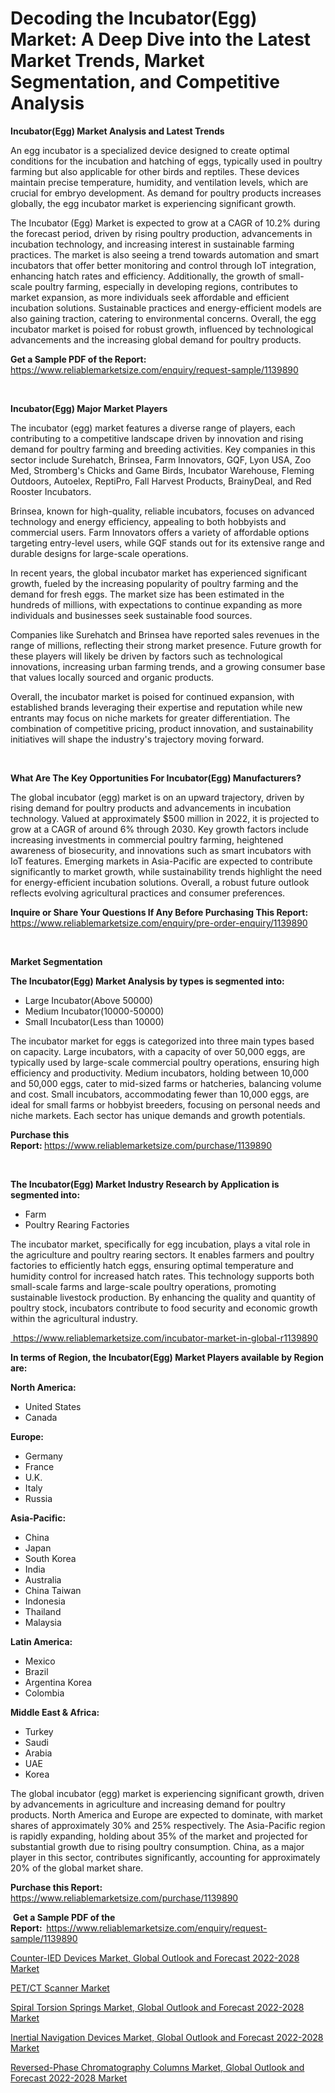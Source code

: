 <p><h1>Decoding the Incubator(Egg) Market: A Deep Dive into the Latest Market Trends, Market Segmentation, and Competitive Analysis</h1></p><p><strong>Incubator(Egg) Market Analysis and Latest Trends</strong></p>
<p><p>An egg incubator is a specialized device designed to create optimal conditions for the incubation and hatching of eggs, typically used in poultry farming but also applicable for other birds and reptiles. These devices maintain precise temperature, humidity, and ventilation levels, which are crucial for embryo development. As demand for poultry products increases globally, the egg incubator market is experiencing significant growth.</p><p>The Incubator (Egg) Market is expected to grow at a CAGR of 10.2% during the forecast period, driven by rising poultry production, advancements in incubation technology, and increasing interest in sustainable farming practices. The market is also seeing a trend towards automation and smart incubators that offer better monitoring and control through IoT integration, enhancing hatch rates and efficiency. Additionally, the growth of small-scale poultry farming, especially in developing regions, contributes to market expansion, as more individuals seek affordable and efficient incubation solutions. Sustainable practices and energy-efficient models are also gaining traction, catering to environmental concerns. Overall, the egg incubator market is poised for robust growth, influenced by technological advancements and the increasing global demand for poultry products.</p></p>
<p><strong>Get a Sample PDF of the Report:&nbsp;</strong> <a href="https://www.reliablemarketsize.com/enquiry/request-sample/1139890?utm_campaign=1173&utm_medium=2&utm_source=Github&utm_content=ia&utm_term=14102024&utm_id=incubatoregg">https://www.reliablemarketsize.com/enquiry/request-sample/1139890</a></p>
<p>&nbsp;</p>
<p><strong>Incubator(Egg) Major Market Players</strong></p>
<p><p>The incubator (egg) market features a diverse range of players, each contributing to a competitive landscape driven by innovation and rising demand for poultry farming and breeding activities. Key companies in this sector include Surehatch, Brinsea, Farm Innovators, GQF, Lyon USA, Zoo Med, Stromberg's Chicks and Game Birds, Incubator Warehouse, Fleming Outdoors, Autoelex, ReptiPro, Fall Harvest Products, BrainyDeal, and Red Rooster Incubators.</p><p>Brinsea, known for high-quality, reliable incubators, focuses on advanced technology and energy efficiency, appealing to both hobbyists and commercial users. Farm Innovators offers a variety of affordable options targeting entry-level users, while GQF stands out for its extensive range and durable designs for large-scale operations.</p><p>In recent years, the global incubator market has experienced significant growth, fueled by the increasing popularity of poultry farming and the demand for fresh eggs. The market size has been estimated in the hundreds of millions, with expectations to continue expanding as more individuals and businesses seek sustainable food sources.</p><p>Companies like Surehatch and Brinsea have reported sales revenues in the range of millions, reflecting their strong market presence. Future growth for these players will likely be driven by factors such as technological innovations, increasing urban farming trends, and a growing consumer base that values locally sourced and organic products.</p><p>Overall, the incubator market is poised for continued expansion, with established brands leveraging their expertise and reputation while new entrants may focus on niche markets for greater differentiation. The combination of competitive pricing, product innovation, and sustainability initiatives will shape the industry's trajectory moving forward.</p></p>
<p>&nbsp;</p>
<p><strong>What Are The Key Opportunities For Incubator(Egg) Manufacturers?</strong></p>
<p><p>The global incubator (egg) market is on an upward trajectory, driven by rising demand for poultry products and advancements in incubation technology. Valued at approximately $500 million in 2022, it is projected to grow at a CAGR of around 6% through 2030. Key growth factors include increasing investments in commercial poultry farming, heightened awareness of biosecurity, and innovations such as smart incubators with IoT features. Emerging markets in Asia-Pacific are expected to contribute significantly to market growth, while sustainability trends highlight the need for energy-efficient incubation solutions. Overall, a robust future outlook reflects evolving agricultural practices and consumer preferences.</p></p>
<p><strong>Inquire or Share Your Questions If Any Before Purchasing This Report:</strong> <a href="https://www.reliablemarketsize.com/enquiry/pre-order-enquiry/1139890?utm_campaign=1173&utm_medium=2&utm_source=Github&utm_content=ia&utm_term=14102024&utm_id=incubatoregg">https://www.reliablemarketsize.com/enquiry/pre-order-enquiry/1139890</a></p>
<p>&nbsp;</p>
<p><strong>Market Segmentation</strong></p>
<p><strong>The Incubator(Egg) Market Analysis by types is segmented into:</strong></p>
<p><ul><li>Large Incubator(Above 50000)</li><li>Medium Incubator(10000-50000)</li><li>Small Incubator(Less than 10000)</li></ul></p>
<p><p>The incubator market for eggs is categorized into three main types based on capacity. Large incubators, with a capacity of over 50,000 eggs, are typically used by large-scale commercial poultry operations, ensuring high efficiency and productivity. Medium incubators, holding between 10,000 and 50,000 eggs, cater to mid-sized farms or hatcheries, balancing volume and cost. Small incubators, accommodating fewer than 10,000 eggs, are ideal for small farms or hobbyist breeders, focusing on personal needs and niche markets. Each sector has unique demands and growth potentials.</p></p>
<p><strong>Purchase this Report:&nbsp;</strong><a href="https://www.reliablemarketsize.com/purchase/1139890?utm_campaign=1173&utm_medium=2&utm_source=Github&utm_content=ia&utm_term=14102024&utm_id=incubatoregg">https://www.reliablemarketsize.com/purchase/1139890</a></p>
<p>&nbsp;</p>
<p><strong>The Incubator(Egg) Market Industry Research by Application is segmented into:</strong></p>
<p><ul><li>Farm</li><li>Poultry Rearing Factories</li></ul></p>
<p><p>The incubator market, specifically for egg incubation, plays a vital role in the agriculture and poultry rearing sectors. It enables farmers and poultry factories to efficiently hatch eggs, ensuring optimal temperature and humidity control for increased hatch rates. This technology supports both small-scale farms and large-scale poultry operations, promoting sustainable livestock production. By enhancing the quality and quantity of poultry stock, incubators contribute to food security and economic growth within the agricultural industry.</p></p>
<p><a href="https://www.reliablemarketsize.com/incubator-market-in-global-r1139890?utm_campaign=1173&utm_medium=2&utm_source=Github&utm_content=ia&utm_term=14102024&utm_id=incubatoregg">&nbsp;https://www.reliablemarketsize.com/incubator-market-in-global-r1139890</a></p>
<p><strong>In terms of Region, the Incubator(Egg) Market Players available by Region are:</strong></p>
<p>
    <p> <strong> North America: </strong>
        <ul>
            <li>United States</li>
            <li>Canada</li>
        </ul>
        </p> 
    <p> <strong> Europe: </strong>
        <ul>
            <li>Germany</li>
            <li>France</li>
            <li>U.K.</li>
            <li>Italy</li>
            <li>Russia</li>
        </ul>
        </p> 
    <p> <strong> Asia-Pacific: </strong>
        <ul>
            <li>China</li>
            <li>Japan</li>
            <li>South Korea</li>
            <li>India</li>
            <li>Australia</li>
            <li>China Taiwan</li>
            <li>Indonesia</li>
            <li>Thailand</li>
            <li>Malaysia</li>
        </ul>
        </p> 
    <p> <strong> Latin America: </strong>
        <ul>
            <li>Mexico</li>
            <li>Brazil</li>
            <li>Argentina Korea</li>
            <li>Colombia</li>
        </ul>
        </p> 
    <p> <strong> Middle East & Africa: </strong>
        <ul>
            <li>Turkey</li>
            <li>Saudi</li>
            <li>Arabia</li>
            <li>UAE</li>
            <li>Korea</li>
        </ul>
    </p>
    </p>
<p><p>The global incubator (egg) market is experiencing significant growth, driven by advancements in agriculture and increasing demand for poultry products. North America and Europe are expected to dominate, with market shares of approximately 30% and 25% respectively. The Asia-Pacific region is rapidly expanding, holding about 35% of the market and projected for substantial growth due to rising poultry consumption. China, as a major player in this sector, contributes significantly, accounting for approximately 20% of the global market share.</p></p>
<p><strong>Purchase this Report: </strong><a href="https://www.reliablemarketsize.com/purchase/1139890?utm_campaign=1173&utm_medium=2&utm_source=Github&utm_content=ia&utm_term=14102024&utm_id=incubatoregg">https://www.reliablemarketsize.com/purchase/1139890</a></p>
<p>&nbsp;<strong>Get a Sample PDF of the Report:&nbsp;&nbsp;</strong><a href="https://www.reliablemarketsize.com/enquiry/request-sample/1139890?utm_campaign=1173&utm_medium=2&utm_source=Github&utm_content=ia&utm_term=14102024&utm_id=incubatoregg">https://www.reliablemarketsize.com/enquiry/request-sample/1139890</a></p>
<p><strong></strong></p>
<p><p><a href="https://www.linkedin.com/pulse/counter-ied-devices-market-global-outlook-forecast-2022-2028-5agre?utm_campaign=1173&utm_medium=2&utm_source=Github&utm_content=ia&utm_term=14102024&utm_id=incubatoregg">Counter-IED Devices Market, Global Outlook and Forecast 2022-2028 Market</a></p><p><a href="https://github.com/halleabdon2v1s/Market-Research-Report-List-1/blob/main/petct-scanner-market.md?utm_campaign=1173&utm_medium=2&utm_source=Github&utm_content=ia&utm_term=14102024&utm_id=incubatoregg">PET/CT Scanner Market</a></p><p><a href="https://www.linkedin.com/pulse/spiral-torsion-springs-market-global-outlook-forecast-2022-2028-sug0f?trk=public_post_embed_feed-article-content&utm_campaign=1173&utm_medium=2&utm_source=Github&utm_content=ia&utm_term=14102024&utm_id=incubatoregg">Spiral Torsion Springs Market, Global Outlook and Forecast 2022-2028 Market</a></p><p><a href="https://www.linkedin.com/pulse/analyzing-global-inertial-navigation-devices-market-outlook-lnrdf?utm_campaign=1173&utm_medium=2&utm_source=Github&utm_content=ia&utm_term=14102024&utm_id=incubatoregg">Inertial Navigation Devices Market, Global Outlook and Forecast 2022-2028 Market</a></p><p><a href="https://www.linkedin.com/pulse/future-ready-strategic-insights-global-reversed-phase-chromatography-slqyf?trk=public_post_embed_feed-article-content&utm_campaign=1173&utm_medium=2&utm_source=Github&utm_content=ia&utm_term=14102024&utm_id=incubatoregg">Reversed-Phase Chromatography Columns Market, Global Outlook and Forecast 2022-2028 Market</a></p></p>